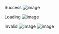 
Success 
![image](https://github.com/Vikramsungadi/pincode-checker/assets/55626981/305ff7a1-6ec8-45d9-adf0-f55048f1b825)

Loading
![image](https://github.com/Vikramsungadi/pincode-checker/assets/55626981/c68c882f-2e91-44c5-a902-8736b1b5f56c)

Invalid
![image](https://github.com/Vikramsungadi/pincode-checker/assets/55626981/1ac61382-730b-41ac-840c-aeaa951ef77b)
![image](https://github.com/Vikramsungadi/pincode-checker/assets/55626981/fad7b8a3-b391-4a98-ab38-0089e7797ce3)


